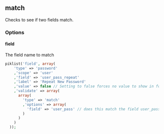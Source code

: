 ## match

Checks to see if two fields match.

### Options

#### field
The field name to match

```php
piklist('field', array(
    'type' => 'password'
    ,'scope' => 'user'
    ,'field' => 'user_pass_repeat'
    ,'label' => 'Repeat New Password'
    ,'value' => false // Setting to false forces no value to show in form.
    ,'validate' => array(
      array(
        'type' => 'match'
        ,'options' => array(
          'field' => 'user_pass' // does this match the field user_pass_repeat
        )
      )
    )
  ));
```
